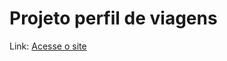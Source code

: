 # Projeto perfil de viagens

Link: <a href="https://andresantosds.github.io/projeto-perfil-de-viagens/">Acesse o site</a>
